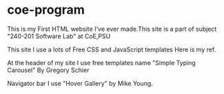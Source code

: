# coe-program
This is my First HTML website I've ever made.This site is a part of subject "240-201 Software Lab" at CoE,PSU

This site I use a lots of Free CSS and JavaScript templates
Here is my ref.

At the header of my site I use free templates name "Simple Typing Carousel" By Gregory Schier

Navigator bar I use "Hover Gallery" by Mike Young.
